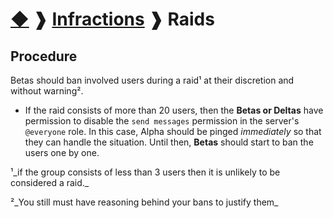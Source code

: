 # [◆](/) ❱ [Infractions](/Infractions) ❱ Raids

## Procedure

Betas should ban involved users during a raid¹ at their discretion and without warning².

- If the raid consists of more than 20 users, then the **Betas or Deltas** have permission to disable the `send messages` permission in the server's `@everyone` role. In this case, Alpha should be pinged *immediately* so that they can handle the situation. Until then, **Betas** should start to ban the users one by one.

¹_if the group consists of less than 3 users then it is unlikely to be considered a raid._

²_You still must have reasoning behind your bans to justify them_ <!-- TAGS --> <!-- Raid -->
